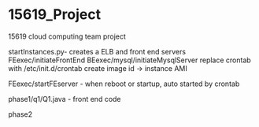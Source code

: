 # 15619_Project
15619 cloud computing team project

startInstances.py- creates a ELB and front end servers
FEexec/initiateFrontEnd 
BEexec/mysql/initiateMysqlServer
replace crontab with /etc/init.d/crontab
create image id -> instance AMI

FEexec/startFEserver - when reboot or startup, auto started by crontab

phase1/q1/Q1.java - front end code

phase2




